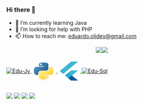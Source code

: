 ### Hi there 👋


<!-- 🔭 I’m currently working on ...-->
- 🌱 I’m currently learning Java
- 🤔 I’m looking for help with PHP
- 📫 How to reach me: eduardo.olidev@gmail.com


<div align="center">
  <a href="https://github.com/eduwalker">
  <img height="165em" src="https://github-readme-stats.vercel.app/api?username=eduwalker&show_icons=true&theme=dark&include_all_commits=true&count_private=true"/><img height="165em" src="https://github-readme-stats.vercel.app/api/top-langs/?username=eduwalker&layout=compact&langs_count=7&theme=dark"/>
 
</div>

<div style="display: inline_block"><br>
  <img align="center" alt="Edu-Jv" height="55" width="65" src="https://cdn.jsdelivr.net/gh/devicons/devicon/icons/java/java-original-wordmark.svg" />
  <img align="center" alt="Edu-Python" height="55" width="65" src="https://raw.githubusercontent.com/devicons/devicon/1119b9f84c0290e0f0b38982099a2bd027a48bf1/icons/python/python-original.svg">
  <img align="center" alt="Edu-Flutter" height="50" width="60" src="https://raw.githubusercontent.com/devicons/devicon/1119b9f84c0290e0f0b38982099a2bd027a48bf1/icons/flutter/flutter-original.svg">
  <img align="center" alt="Edu-Sql" height="55" width="65" src="https://cdn.jsdelivr.net/gh/devicons/devicon/icons/mysql/mysql-original-wordmark.svg">
  
  
          
</div>


##


<div>
  <a href="https://instagram.com/eduwallker" target="_blank"><img src="https://img.shields.io/badge/-Instagram-%23E4405F?style=for-the-badge&logo=instagram&logoColor=white" target="_blank"></a>
 <a href="https://discord.gg/3ybhY8wm" target="_blank"><img src="https://img.shields.io/badge/Discord-7289DA?style=for-the-badge&logo=discord&logoColor=white" target="_blank"></a> 
  <a href = "mailto:eduardo.olidev@gmail.com"><img src="https://img.shields.io/badge/-Gmail-%23333?style=for-the-badge&logo=gmail&logoColor=white" target="_blank"></a>
 <a href="https://www.linkedin.com/in/eduardo-oliveira-910b6024b/" target="_blank"><img src="https://img.shields.io/badge/-LinkedIn-%230077B5?style=for-the-badge&logo=linkedin&logoColor=white" target="_blank"></a>
  </div>
